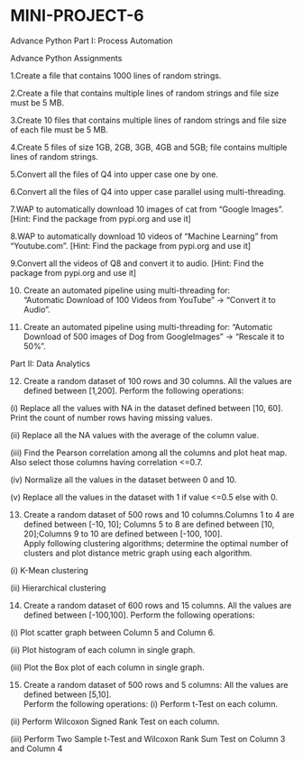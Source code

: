 # MINI-PROJECT-6
Advance Python
Part I: Process Automation 

Advance Python Assignments 

1.Create a file that contains 1000 lines of random strings. 

2.Create a file that contains multiple lines of random strings and file size must be 5 MB. 

3.Create 10 files that contains multiple lines of random strings and file size of each file must be 5 MB. 

4.Create 5 files of size 1GB, 2GB, 3GB, 4GB and 5GB; file contains multiple lines of random strings. 

5.Convert all the files of Q4 into upper case one by one. 

6.Convert all the files of Q4 into upper case parallel using multi-threading. 

7.WAP to automatically download 10 images of cat from “Google Images”. [Hint: Find the package from pypi.org and use it] 

8.WAP to automatically download 10 videos of “Machine Learning” from “Youtube.com”. [Hint: Find the package from pypi.org and use it] 

9.Convert all the videos of Q8 and convert it to audio. [Hint: Find the package from pypi.org and use it] 

10. Create an automated pipeline using multi-threading for:  
“Automatic Download of 100 Videos from YouTube” → “Convert it to Audio”. 

11.   Create an automated pipeline using multi-threading for: “Automatic Download of 500 images of Dog from GoogleImages” → “Rescale it to 50%”. 

Part II: Data Analytics 

12.   Create a random dataset of 100 rows and 30 columns. All the values are defined between [1,200].  Perform the following operations:

(i) Replace all the values with NA in the dataset defined between [10, 60]. Print the count of number rows having missing values. 

(ii) Replace all the NA values with the average of the column value.  

(iii) Find the Pearson correlation among all the columns and plot heat map. Also select those columns having correlation <=0.7. 

(iv) Normalize all the values in the dataset between 0 and 10. 

(v) Replace all the values in the dataset with 1 if value <=0.5 else with 0. 

13. Create a random dataset of 500 rows and 10 columns.Columns 1 to 4 are defined between [-10, 10]; Columns 5 to 8 are defined between [10, 20];Columns 9 to 10 are defined between [-100, 100].  
Apply following clustering algorithms; determine the optimal number of clusters and plot distance metric graph using each algorithm.

(i) K-Mean clustering 

(ii) Hierarchical clustering 

14. Create a random dataset of 600 rows and 15 columns. All the values are defined between [-100,100]. 
Perform the following operations:
 
(i) Plot scatter graph between Column 5 and Column 6. 

(ii) Plot histogram of each column in single graph. 

(iii) Plot the Box plot of each column in single graph. 

15. Create a random dataset of 500 rows and 5 columns: 
All the values are defined between [5,10].  
Perform the following operations: 
(i) Perform t-Test on each column.

(ii) Perform Wilcoxon Signed Rank Test on each column. 

(iii) Perform Two Sample t-Test and Wilcoxon Rank Sum Test on Column 3 and Column 4 
